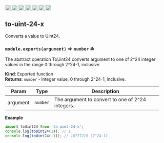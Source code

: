 <a
  href="https://travis-ci.org/Xotic750/to-uint-24-x"
  title="Travis status">
<img
  src="https://travis-ci.org/Xotic750/to-uint-24-x.svg?branch=master"
  alt="Travis status" height="18">
</a>
<a
  href="https://david-dm.org/Xotic750/to-uint-24-x"
  title="Dependency status">
<img src="https://david-dm.org/Xotic750/to-uint-24-x/status.svg"
  alt="Dependency status" height="18"/>
</a>
<a
  href="https://david-dm.org/Xotic750/to-uint-24-x?type=dev"
  title="devDependency status">
<img src="https://david-dm.org/Xotic750/to-uint-24-x/dev-status.svg"
  alt="devDependency status" height="18"/>
</a>
<a
  href="https://badge.fury.io/js/to-uint-24-x"
  title="npm version">
<img src="https://badge.fury.io/js/to-uint-24-x.svg"
  alt="npm version" height="18">
</a>
<a
  href="https://www.jsdelivr.com/package/npm/to-uint-24-x"
  title="jsDelivr hits">
<img src="https://data.jsdelivr.com/v1/package/npm/to-uint-24-x/badge?style=rounded"
  alt="jsDelivr hits" height="18">
</a>
<a
  href="https://bettercodehub.com/results/Xotic750/to-uint-24-x"
  title="bettercodehub score">
<img src="https://bettercodehub.com/edge/badge/Xotic750/to-uint-24-x?branch=master"
  alt="bettercodehub score" height="18">
</a>
<a
  href="https://coveralls.io/github/Xotic750/to-uint-24-x?branch=master"
  title="Coverage Status">
<img src="https://coveralls.io/repos/github/Xotic750/to-uint-24-x/badge.svg?branch=master"
  alt="Coverage Status" height="18">
</a>

<a name="module_to-uint-24-x"></a>

## to-uint-24-x

Converts a value to Uint24.

<a name="exp_module_to-uint-24-x--module.exports"></a>

### `module.exports(argument)` ⇒ <code>number</code> ⏏

The abstract operation ToUint24 converts argument to one of 2^24 integer
values in the range 0 through 2^24-1, inclusive.

**Kind**: Exported function  
**Returns**: <code>number</code> - Integer value, 0 through 2^24-1, inclusive.

| Param    | Type                | Description                                      |
| -------- | ------------------- | ------------------------------------------------ |
| argument | <code>number</code> | The argument to convert to one of 2^24 integers. |

**Example**

```js
import toUint24 from 'to-uint-24-x';
console.log(toUint24(1)); // 1
console.log(toUint24(-1)); // 16777215 (2^24-1)
```
